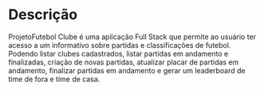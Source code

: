 # Descrição

ProjetoFutebol Clube é uma aplicação Full Stack que permite ao usuário ter acesso a um informativo sobre partidas e classificações de futebol. Podendo listar clubes cadastrados, listar partidas em andamento e finalizadas, criação de novas partidas, atualizar placar de partidas em andamento, finalizar partidas em andamento e gerar um leaderboard de time de fora e time de casa.




<!-- Olá, Tryber!
Esse é apenas um arquivo inicial para o README do seu projeto.
É essencial que você preencha esse documento por conta própria, ok?
Não deixe de usar nossas dicas de escrita de README de projetos, e deixe sua criatividade brilhar!
:warning: IMPORTANTE: você precisa deixar nítido:
- quais arquivos/pastas foram desenvolvidos por você; 
- quais arquivos/pastas foram desenvolvidos por outra pessoa estudante;
- quais arquivos/pastas foram desenvolvidos pela Trybe.
-->
